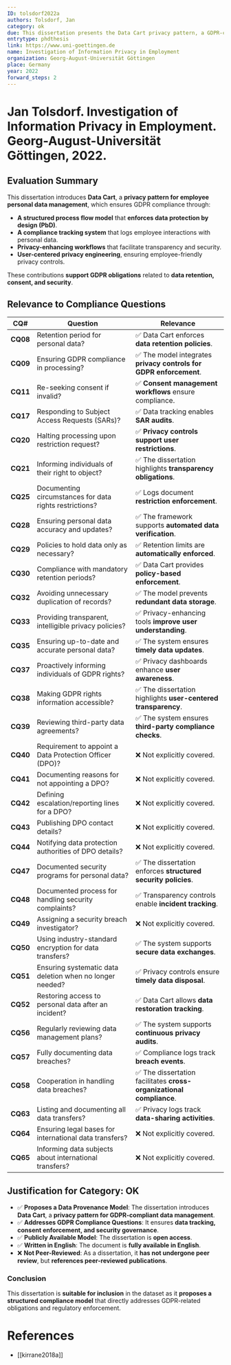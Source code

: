 ```yaml
---
ID: tolsdorf2022a
authors: Tolsdorf, Jan
category: ok
due: This dissertation presents the Data Cart privacy pattern, a GDPR-compliant model for managing employee personal data. It provides structured mechanisms for privacy enforcement, access control, and data retention management in employment settings.
entrytype: phdthesis
link: https://www.uni-goettingen.de
name: Investigation of Information Privacy in Employment
organization: Georg-August-Universität Göttingen
place: Germany
year: 2022
forward_steps: 2
---
```

# Jan Tolsdorf. Investigation of Information Privacy in Employment. Georg-August-Universität Göttingen, 2022.

## Evaluation Summary

This dissertation introduces **Data Cart**, a **privacy pattern for employee personal data management**, which ensures GDPR compliance through:

- **A structured process flow model** that **enforces data protection by design (PbD)**.
- **A compliance tracking system** that logs employee interactions with personal data.
- **Privacy-enhancing workflows** that facilitate transparency and security.
- **User-centered privacy engineering**, ensuring employee-friendly privacy controls.

These contributions **support GDPR obligations** related to **data retention, consent, and security**.

## Relevance to Compliance Questions

| **CQ#** | **Question** | **Relevance** |
|---------|------------|-------------|
| **CQ08** | Retention period for personal data? | ✅ Data Cart enforces **data retention policies**. |
| **CQ09** | Ensuring GDPR compliance in processing? | ✅ The model integrates **privacy controls for GDPR enforcement**. |
| **CQ11** | Re-seeking consent if invalid? | ✅ **Consent management workflows** ensure compliance. |
| **CQ17** | Responding to Subject Access Requests (SARs)? | ✅ Data tracking enables **SAR audits**. |
| **CQ20** | Halting processing upon restriction request? | ✅ **Privacy controls support user restrictions**. |
| **CQ21** | Informing individuals of their right to object? | ✅ The dissertation highlights **transparency obligations**. |
| **CQ25** | Documenting circumstances for data rights restrictions? | ✅ Logs document **restriction enforcement**. |
| **CQ28** | Ensuring personal data accuracy and updates? | ✅ The framework supports **automated data verification**. |
| **CQ29** | Policies to hold data only as necessary? | ✅ Retention limits are **automatically enforced**. |
| **CQ30** | Compliance with mandatory retention periods? | ✅ Data Cart provides **policy-based enforcement**. |
| **CQ32** | Avoiding unnecessary duplication of records? | ✅ The model prevents **redundant data storage**. |
| **CQ33** | Providing transparent, intelligible privacy policies? | ✅ Privacy-enhancing tools **improve user understanding**. |
| **CQ35** | Ensuring up-to-date and accurate personal data? | ✅ The system ensures **timely data updates**. |
| **CQ37** | Proactively informing individuals of GDPR rights? | ✅ Privacy dashboards enhance **user awareness**. |
| **CQ38** | Making GDPR rights information accessible? | ✅ The dissertation highlights **user-centered transparency**. |
| **CQ39** | Reviewing third-party data agreements? | ✅ The system ensures **third-party compliance checks**. |
| **CQ40** | Requirement to appoint a Data Protection Officer (DPO)? | ❌ Not explicitly covered. |
| **CQ41** | Documenting reasons for not appointing a DPO? | ❌ Not explicitly covered. |
| **CQ42** | Defining escalation/reporting lines for a DPO? | ❌ Not explicitly covered. |
| **CQ43** | Publishing DPO contact details? | ❌ Not explicitly covered. |
| **CQ44** | Notifying data protection authorities of DPO details? | ❌ Not explicitly covered. |
| **CQ47** | Documented security programs for personal data? | ✅ The dissertation enforces **structured security policies**. |
| **CQ48** | Documented process for handling security complaints? | ✅ Transparency controls enable **incident tracking**. |
| **CQ49** | Assigning a security breach investigator? | ❌ Not explicitly covered. |
| **CQ50** | Using industry-standard encryption for data transfers? | ✅ The system supports **secure data exchanges**. |
| **CQ51** | Ensuring systematic data deletion when no longer needed? | ✅ Privacy controls ensure **timely data disposal**. |
| **CQ52** | Restoring access to personal data after an incident? | ✅ Data Cart allows **data restoration tracking**. |
| **CQ56** | Regularly reviewing data management plans? | ✅ The system supports **continuous privacy audits**. |
| **CQ57** | Fully documenting data breaches? | ✅ Compliance logs track **breach events**. |
| **CQ58** | Cooperation in handling data breaches? | ✅ The dissertation facilitates **cross-organizational compliance**. |
| **CQ63** | Listing and documenting all data transfers? | ✅ Privacy logs track **data-sharing activities**. |
| **CQ64** | Ensuring legal bases for international data transfers? | ❌ Not explicitly covered. |
| **CQ65** | Informing data subjects about international transfers? | ❌ Not explicitly covered. |

## Justification for Category: OK

- ✅ **Proposes a Data Provenance Model**: The dissertation introduces **Data Cart**, a **privacy pattern for GDPR-compliant data management**.  
- ✅ **Addresses GDPR Compliance Questions**: It ensures **data tracking, consent enforcement, and security governance**.  
- ✅ **Publicly Available Model**: The dissertation is **open access**.  
- ✅ **Written in English**: The document is **fully available in English**.  
- ❌ **Not Peer-Reviewed**: As a dissertation, it **has not undergone peer review**, but **references peer-reviewed publications**.

### **Conclusion**
This dissertation is **suitable for inclusion** in the dataset as it **proposes a structured compliance model** that directly addresses GDPR-related obligations and regulatory enforcement.

# References

- [[kirrane2018a]]
